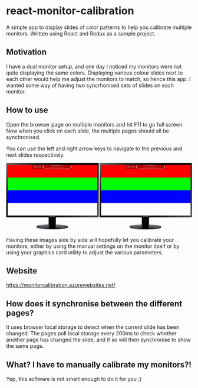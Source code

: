 # react-monitor-calibration

A simple app to display slides of color patterns to help you calibrate multiple monitors. Written using React and Redux as a sample project.

## Motivation

I have a dual monitor setup, and one day I noticed my monitors were not quite displaying the same colors.  Displaying various colour slides next to each other would help me adjust the monitors to match, so hence this app.  I wanted some way of having two syncrhonised sets of slides on each monitor.

## How to use

Open the browser page on multiple monitors and hit F11 to go full screen. Now when you click on each slide, the multiple pages should all be synchronised.

You can use the left and right arrow keys to navigate to the previous and next slides respectively.

![Screenshot](screenshot.gif)

Having these images side by side will hopefully let you calibrate your monitors, either by using the manual settings on the monitor itself or by using your graphics card utility to adjust the various parameters.

## Website

https://monitorcalibration.azurewebsites.net/

## How does it synchronise between the different pages?

It uses browser local storage to detect when the current slide has been changed. The pages poll local storage every 200ms to check whether another page has changed the slide, and if so will then synchronise to show the same page.

## What? I have to manually calibrate my monitors?!

Yep, this software is not smart enough to do it for you ;)
